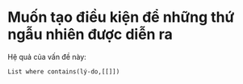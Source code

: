 # Muốn tạo điều kiện để những thứ ngẫu nhiên được diễn ra
Hệ quả của vấn đề này:
```dataview
List where contains(lý-do,[[]])
```
 
